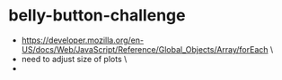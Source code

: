 # belly-button-challenge
- https://developer.mozilla.org/en-US/docs/Web/JavaScript/Reference/Global_Objects/Array/forEach \
- need to adjust size of plots \
- 